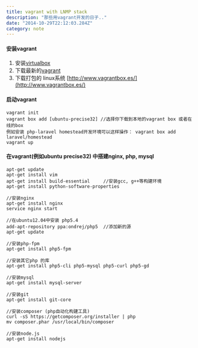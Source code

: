 ```yaml
---
title: vagrant with LNMP stack
description: "那些用vagrant开发的日子.."
date: "2014-10-29T22:12:03.284Z"
category: note
---
```


#### 安装vagrant

1. 安装[virtualbox](https://www.virtualbox.org/wiki/Downloads) 
2. 下载最新的[vagrant](http://downloads.vagrantup.com/) 
3. 下载打包的 linux系统 [http://www.vagrantbox.es/](http://www.vagrantbox.es/) 

#### 启动vagrant

```shell
vagrant init
vagrant box add [ubuntu-precise32] //选择你下载到本地的vagrant box 或者在线的box
例如安装 php-laravel homestead开发环境可以这样操作： vagrant box add laravel/homestead
vagrant up
```


#### 在vagrant(例如ubuntu precise32) 中搭建nginx, php, mysql

```shell
apt-get update
apt-get install vim
apt-get install build-essential     //安装gcc, g++等构建环境
apt-get install python-software-properties

//安装nginx
apt-get install nginx
service nginx start

//在ubuntu12.04中安装 php5.4
add-apt-repository ppa:ondrej/php5  //添加新的源
apt-get update

//安装php-fpm
apt-get install php5-fpm

//安装其它php 的库
apt-get install php5-cli php5-mysql php5-curl php5-gd

//安装mysql
apt-get install mysql-server

//安装git
apt-get install git-core

//安装composer (php自动化构建工具)
curl -sS https://getcomposer.org/installer | php
mv composer.phar /usr/local/bin/composer

//安装node.js
apt-get install nodejs
```
 
